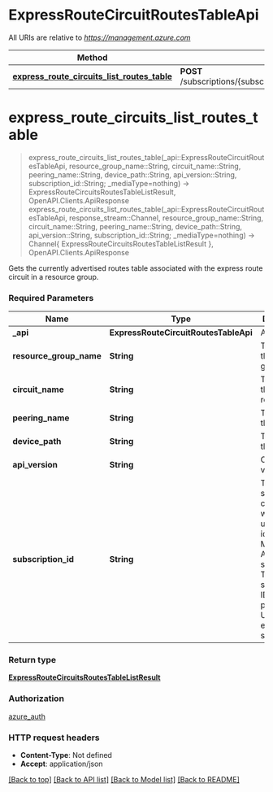 # ExpressRouteCircuitRoutesTableApi

All URIs are relative to *https://management.azure.com*

Method | HTTP request | Description
------------- | ------------- | -------------
[**express_route_circuits_list_routes_table**](ExpressRouteCircuitRoutesTableApi.md#express_route_circuits_list_routes_table) | **POST** /subscriptions/{subscriptionId}/resourceGroups/{resourceGroupName}/providers/Microsoft.Network/expressRouteCircuits/{circuitName}/peerings/{peeringName}/routeTables/{devicePath} | 


# **express_route_circuits_list_routes_table**
> express_route_circuits_list_routes_table(_api::ExpressRouteCircuitRoutesTableApi, resource_group_name::String, circuit_name::String, peering_name::String, device_path::String, api_version::String, subscription_id::String; _mediaType=nothing) -> ExpressRouteCircuitsRoutesTableListResult, OpenAPI.Clients.ApiResponse <br/>
> express_route_circuits_list_routes_table(_api::ExpressRouteCircuitRoutesTableApi, response_stream::Channel, resource_group_name::String, circuit_name::String, peering_name::String, device_path::String, api_version::String, subscription_id::String; _mediaType=nothing) -> Channel{ ExpressRouteCircuitsRoutesTableListResult }, OpenAPI.Clients.ApiResponse



Gets the currently advertised routes table associated with the express route circuit in a resource group.

### Required Parameters

Name | Type | Description  | Notes
------------- | ------------- | ------------- | -------------
 **_api** | **ExpressRouteCircuitRoutesTableApi** | API context | 
**resource_group_name** | **String** | The name of the resource group. |
**circuit_name** | **String** | The name of the express route circuit. |
**peering_name** | **String** | The name of the peering. |
**device_path** | **String** | The path of the device. |
**api_version** | **String** | Client API version. |
**subscription_id** | **String** | The subscription credentials which uniquely identify the Microsoft Azure subscription. The subscription ID forms part of the URI for every service call. |

### Return type

[**ExpressRouteCircuitsRoutesTableListResult**](ExpressRouteCircuitsRoutesTableListResult.md)

### Authorization

[azure_auth](../README.md#azure_auth)

### HTTP request headers

 - **Content-Type**: Not defined
 - **Accept**: application/json

[[Back to top]](#) [[Back to API list]](../README.md#api-endpoints) [[Back to Model list]](../README.md#models) [[Back to README]](../README.md)

